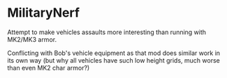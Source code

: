 # MilitaryNerf

Attempt to make vehicles assaults more interesting than running with MK2/MK3 armor.

Conflicting with Bob's vehicle equipment as that mod does similar work in its own way (but why all vehicles have such low height grids, much worse than even MK2 char armor?)
